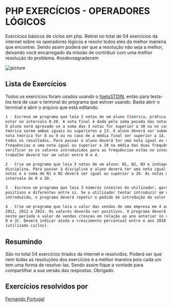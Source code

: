 # PHP EXERCÍCIOS - OPERADORES LÓGICOS
Exercícios básicos de ciclos em php. Retirei no total de 04 exercícios da internet sobre os operadores lógicos e resolvi todos eles da melhor maneira que encontrei. Sendo assim poderá ser que a resolução não seja a melhor, deixando você encarregado da missão de contribuir com uma melhor resolução do problema. #osdevsagradecem

![picture](https://fernandoportugal.com/img/php.png)

## Lista de Exercícios

Todos os exercícios foram usados usando o [fgetsSTDIN](https://www.geeksforgeeks.org/fgets-gets-c-language/), então para testa-los terá de usar o terminal do programa que estiver usando. Basta abrir o terminal e abrir o arquivo que está editando.

```bash
1 - Escreva um programa que leia 3 notas de um aluno (teórica, prática e projecto). As notas deverão
estar no intervalo 0-20. A nota final é dada pela soma pesada das notas (TEOR=50% PRAT=30% PROJ=20%).
O aluno será aprovado se a soma das 3 notas for superior a 30 ou no caso de a nota prática e 
teórica serem ambas iguais ou superiores a 13. O aluno deverá ser submetido a um exame oral se a 
nota teórica for 8 ou 9 ou no caso de a média final ser superior a 14. O programa deverá indicar 
todos os resultados. Para passar o aluno deverá ter uma nota igual ou superior a 8 em ambas as 
frequências e uma nota igual ou superior a 10 na média das duas frequências (F). O programa deverá
verificar se os valores introduzidos para as frequências estão no intervalo entre 0 e 20. O 
trabalho deverá ter um valor entre 0 e 4.

2 - Crie um programa que leia 3 notas de um aluno: N1, N2, N3 e indique se o aluno passou à 
disciplina. Para passar à disciplina o aluno deverá ter uma nota igual ou superior a 8 nas 3 
notas e a soma de N1 e N2 deverá ser igual ou superior a 20. As notas deverão estar no 
intervalo de 0 a 20.

3 - Escreva um programa que leia 3 números inteiros do utilizador, garantindo que todos eles são 
positivos e diferentes entre si. Se o utilizador tentar introduzir um valor igual a um valor já 
introduzido, o programa deverá repetir o pedido de introdução do valor.

4 - Crie um programa que leia o valor das vendas de uma empresa em 4 anos consecutivos: 2010, 
2011, 2012 e 2013. Os valores deverão ser positivos. O programa deverá indicar em quantos anos 
neste período o valor de vendas cresceu em relação ao ano anterior (o valor de saída será entre
0 e 3). Deverá indicar ainda o crescimento percentual entre o ano 2010 e 2013. 
(utilizado ciclos).
```


## Resumindo
São no total 04 exercícios tirados da internet e resolvidos. Poderá ser que nem todas as resoluções dos exercícios é a melhor maneira pois cada um tem uma forma de resolve-las. Sendo assim fique a vontade para compartilhar a sua versão das respostas. Obrigado.

## Exercícios resolvidos por
[Fernando Portugal](https://www.fernandoportugal.com)